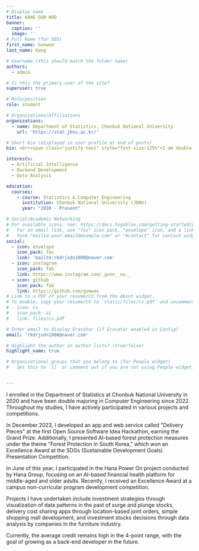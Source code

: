```yaml
---
# Display name
title: KANG GUN WOO
banner:
  caption: ''
  image: ''
# Full Name (for SEO)
first_name: Gunwoo
last_name: Kang

# Username (this should match the folder name)
authors:
  - admin

# Is this the primary user of the site?
superuser: true

# Role/position
role: student

# Organizations/Affiliations
organizations:
  - name: Department of Statistics, Chonbuk National University
    url: 'https://stat.jbnu.ac.kr/'

# Short bio (displayed in user profile at end of posts)
bio: <br><span class="justify-text" style="font-size:125%">I am double majoring in Statistics and Computer Engineering at Chonbuk National University.<br> Currently, my grades are in the 4-point range, focusing my studies on data analysis, programming, algorithms, and databases.<br>Through this, I am building a foundation in backend development and artificial intelligence.<br>I have experience conducting securities data analysis and web development projects using Python, R, and JavaScript.</span>

interests:
  - Artificial Intelligence
  - Backend Development
  - Data Analysis

education:
  courses:
    - course: Statistics & Computer Engineering
      institution: Chonbuk National University (JBNU)
      year: "2020 - Present"

# Social/Academic Networking
# For available icons, see: https://docs.hugoblox.com/getting-started/page-builder/#icons
#   For an email link, use "fas" icon pack, "envelope" icon, and a link in the
#   form "mailto:your-email@example.com" or "#contact" for contact widget.
social:
  - icon: envelope
    icon_pack: fas
    link: 'mailto:rkdrjsdn1000@naver.com'
  - icon: instagram
    icon_pack: fab
    link: https://www.instagram.com/_gunn__oo__
  - icon: github
    icon_pack: fab
    link: https://github.com/gumwoo
# Link to a PDF of your resume/CV from the About widget.
# To enable, copy your resume/CV to `static/files/cv.pdf` and uncomment the lines below.
# - icon: cv
#   icon_pack: ai
#   link: files/cv.pdf

# Enter email to display Gravatar (if Gravatar enabled in Config)
email: 'rkdrjsdn1000@naver.com'

# Highlight the author in author lists? (true/false)
highlight_name: true

# Organizational groups that you belong to (for People widget)
#   Set this to `[]` or comment out if you are not using People widget.


---
```


<span class="justify-text">I enrolled in the Department of Statistics at Chonbuk National University in 2020 and have been double majoring in Computer Engineering since 2022. Throughout my studies, I have actively participated in various projects and competitions.

In December 2023, I developed an app and web service called "Delivery Pieces" at the first Open Source Software Idea Hackathon, earning the Grand Prize. Additionally, I presented AI-based forest protection measures under the theme "Forest Protection in South Korea," which won an Excellence Award at the SDGs (Sustainable Development Goals) Presentation Competition.

In June of this year, I participated in the Hana Power On project conducted by Hana Group, focusing on an AI-based financial health platform for middle-aged and older adults. Recently, I received an Excellence Award at a campus non-curricular program development competition.

Projects I have undertaken include investment strategies through visualization of data patterns in the past of surge and plunge stocks, delivery cost sharing apps through location-based joint orders, simple shopping mall development, and investment stocks decisions through data analysis by companies in the furniture industry.

Currently, the average credit remains high in the 4-point range, with the goal of growing as a back-end developer in the future.</span>
